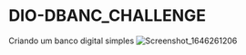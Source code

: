 # DIO-DBANC_CHALLENGE
Criando um banco digital simples
![Screenshot_1646261206](https://user-images.githubusercontent.com/9293838/156462687-9131b15e-3fa4-4c24-8466-91527e938b17.png)
